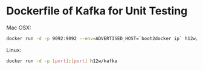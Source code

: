 Dockerfile of Kafka for Unit Testing
====================================

Mac OSX:

```bash
docker run -d -p 9092:9092 --env=ADVERTISED_HOST=`boot2docker ip` h12w/kafka
```

Linux:

```bash
docker run -d -p [port]:[port] h12w/kafka
```
